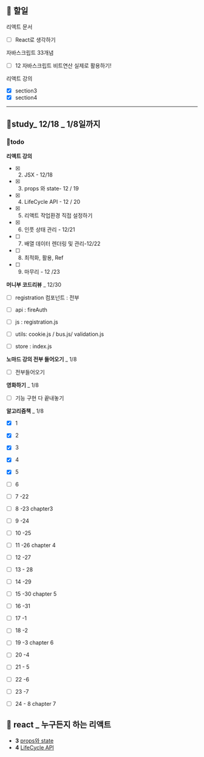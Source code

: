 ## 📄 할일
리액트 문서
- [ ] React로 생각하기

자바스크립트 33개념
- [ ] 12  자바스크립트 비트연산 실제로 활용하기!

리액트 강의
- [x]  section3
- [x]  section4

---

## 👥study_ 12/18 _ 1/8일까지
### 💪todo
**리액트 강의**
- [x] 2. JSX - 12/18
- [x] 3. props 와 state- 12 / 19
- [x] 4. LifeCycle API - 12 / 20
- [x] 5. 리액트 작업환경 직접 설정하기 
- [x] 6. 인풋 상태 관리 - 12/21
- [ ] 7. 배열 데이터 렌더링 및 관리-12/22
- [ ] 8. 최적화, 활용, Ref
- [ ] 9. 마무리 - 12 /23

**머니부 코드리뷰**  _ 12/30
- [ ] registration 컴포넌트 : 전부
- [ ] api : fireAuth
- [ ] js : registration.js
- [ ] utils: cookie.js / bus.js/ validation.js
- [ ] store : index.js


**노마드 강의 전부 들어오기**  _ 1/8
- [ ] 전부들어오기

**영화하기** _ 1/8
- [ ] 기능 구현 다 끝내놓기

**알고리즘책** _ 1/8
- [x] 1
- [x] 2
- [x] 3
- [x] 4
- [x] 5
- [ ] 6
- [ ] 7 -22
- [ ] 8 -23 chapter3
- [ ] 9 -24
- [ ] 10 -25
- [ ] 11 -26 chapter 4
- [ ] 12 -27
- [ ] 13 - 28
- [ ] 14 -29
- [ ] 15 -30 chapter 5
- [ ] 16 -31
- [ ] 17 -1
- [ ] 18 -2
- [ ] 19 -3 chapter 6
- [ ] 20 -4
- [ ] 21 - 5
- [ ] 22 -6
- [ ] 23 -7
- [ ] 24 - 8 chapter 7


## 💫 react _ 누구든지 하는 리액트
- **3**  [props와 state](https://codesandbox.io/s/3propswa-state-u93qi?file=/src/App.js)
- **4** [LifeCycle API](https://github.com/gay0ung/react_note/tree/main/%EB%88%84%EA%B5%AC%EB%93%A0%EC%A7%80%20%ED%95%98%EB%8A%94%20%EB%A6%AC%EC%95%A1%ED%8A%B8/#4%20LifeCycle%20API/src)

